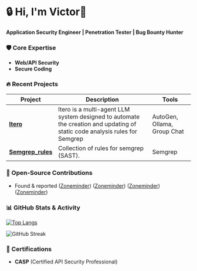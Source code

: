 # 🔒 Hi, I'm Victor🌹 
**Application Security Engineer | Penetration Tester | Bug Bounty Hunter**  


### **🛡️ Core Expertise**  
- **Web/API Security** 
- **Secure Coding** 

### **🔥 Recent Projects**  
| Project | Description | Tools |  
|---------|-------------|-------|  
| [**Itero**](https://github.com/iter-malum/Itero) | Itero is a multi-agent LLM system designed to automate the creation and updating of static code analysis rules for Semgrep | AutoGen, Ollama, Group Chat |  
| [**Semgrep_rules**](https://github.com/iter-malum/semgrep_rules) | Collection of rules for semgrep (SAST). | Semgrep |

### **🔬 Open-Source Contributions**  
- Found & reported 
([Zoneminder](https://github.com/ZoneMinder/zoneminder/security/advisories/GHSA-6rrw-66rf-6g5f))
([Zoneminder](https://github.com/ZoneMinder/zoneminder/security/advisories/GHSA-pjjm-3qxp-6hj8))
([Zoneminder](https://github.com/ZoneMinder/zoneminder/security/advisories/GHSA-rpwp-cr82-f2p3))
([Zoneminder](https://github.com/ZoneMinder/zoneminder/security/advisories/GHSA-68vf-g4qm-jr6v))

### **📊 GitHub Stats & Activity**  
[![Top Langs](https://github-readme-stats.vercel.app/api/top-langs/?username=iter-malum&layout=compact&hide=html,css&theme=radical)](https://github.com/iter-malum)  

![GitHub Streak](https://streak-stats.demolab.com?user=iter-malum&theme=dark&date_format=j%20M%5B%20Y%5D)  

### **📜 Certifications**  
- **CASP** (Certified API Security Professional)  


